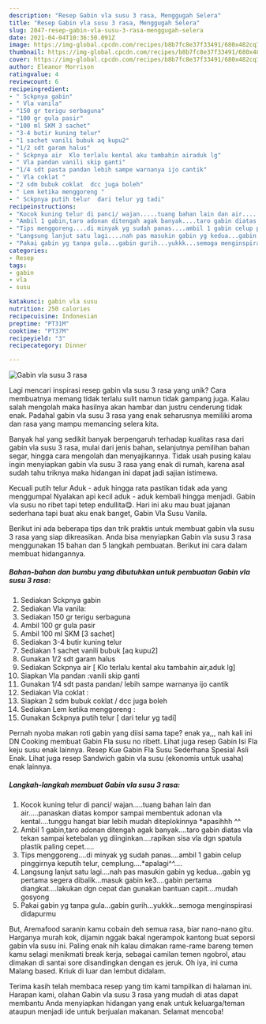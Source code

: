 ```yaml
---
description: "Resep Gabin vla susu 3 rasa, Menggugah Selera"
title: "Resep Gabin vla susu 3 rasa, Menggugah Selera"
slug: 2047-resep-gabin-vla-susu-3-rasa-menggugah-selera
date: 2021-04-04T10:36:50.091Z
image: https://img-global.cpcdn.com/recipes/b8b7fc8e37f33491/680x482cq70/gabin-vla-susu-3-rasa-foto-resep-utama.jpg
thumbnail: https://img-global.cpcdn.com/recipes/b8b7fc8e37f33491/680x482cq70/gabin-vla-susu-3-rasa-foto-resep-utama.jpg
cover: https://img-global.cpcdn.com/recipes/b8b7fc8e37f33491/680x482cq70/gabin-vla-susu-3-rasa-foto-resep-utama.jpg
author: Eleanor Morrison
ratingvalue: 4
reviewcount: 6
recipeingredient:
- " Sckpnya gabin"
- " Vla vanila"
- "150 gr terigu serbaguna"
- "100 gr gula pasir"
- "100 ml SKM 3 sachet"
- "3-4 butir kuning telur"
- "1 sachet vanili bubuk aq kupu2"
- "1/2 sdt garam halus"
- " Sckpnya air  Klo terlalu kental aku tambahin airaduk lg"
- " Vla pandan vanili skip ganti"
- "1/4 sdt pasta pandan lebih sampe warnanya ijo cantik"
- " Vla coklat "
- "2 sdm bubuk coklat  dcc juga boleh"
- " Lem ketika menggoreng "
- " Sckpnya putih telur  dari telur yg tadi"
recipeinstructions:
- "Kocok kuning telur di panci/ wajan.....tuang bahan lain dan air.....panaskan diatas kompor sampai membentuk adonan vla kental....tunggu hangat biar lebih mudah diteplokinnya *apasihhh ^^"
- "Ambil 1 gabin,taro adonan ditengah agak banyak....taro gabin diatas vla tekan sampai ketebalan yg diinginkan....rapikan sisa vla dgn spatula plastik paling cepet....."
- "Tips menggoreng....di minyak yg sudah panas....ambil 1 gabin celup pinggirnya keputih telur, cemplung....*apalagi^^...."
- "Langsung lanjut satu lagi....nah pas masukin gabin yg kedua...gabin yg pertama segera dibalik...masuk gabin ke3....gabin pertama diangkat....lakukan dgn cepat dan gunakan bantuan capit....mudah gosyong"
- "Pakai gabin yg tanpa gula...gabin gurih...yukkk...semoga menginspirasi didapurmu"
categories:
- Resep
tags:
- gabin
- vla
- susu

katakunci: gabin vla susu 
nutrition: 250 calories
recipecuisine: Indonesian
preptime: "PT31M"
cooktime: "PT37M"
recipeyield: "3"
recipecategory: Dinner

---
```



![Gabin vla susu 3 rasa](https://img-global.cpcdn.com/recipes/b8b7fc8e37f33491/680x482cq70/gabin-vla-susu-3-rasa-foto-resep-utama.jpg)

Lagi mencari inspirasi resep gabin vla susu 3 rasa yang unik? Cara membuatnya memang tidak terlalu sulit namun tidak gampang juga. Kalau salah mengolah maka hasilnya akan hambar dan justru cenderung tidak enak. Padahal gabin vla susu 3 rasa yang enak seharusnya memiliki aroma dan rasa yang mampu memancing selera kita.

Banyak hal yang sedikit banyak berpengaruh terhadap kualitas rasa dari gabin vla susu 3 rasa, mulai dari jenis bahan, selanjutnya pemilihan bahan segar, hingga cara mengolah dan menyajikannya. Tidak usah pusing kalau ingin menyiapkan gabin vla susu 3 rasa yang enak di rumah, karena asal sudah tahu triknya maka hidangan ini dapat jadi sajian istimewa.

Kecuali putih telur Aduk - aduk hingga rata pastikan tidak ada yang menggumpal Nyalakan api kecil aduk - aduk kembali hingga menjadi. Gabin vla susu no ribet tapi tetep endullita😋. Hari ini aku mau buat jajanan sederhana tapi buat aku enak banget, Gabin Vla Susu Vanila.


Berikut ini ada beberapa tips dan trik praktis untuk membuat gabin vla susu 3 rasa yang siap dikreasikan. Anda bisa menyiapkan Gabin vla susu 3 rasa menggunakan 15 bahan dan 5 langkah pembuatan. Berikut ini cara dalam membuat hidangannya.

<!--inarticleads1-->

##### Bahan-bahan dan bumbu yang dibutuhkan untuk pembuatan Gabin vla susu 3 rasa:

1. Sediakan  Sckpnya gabin
1. Sediakan  Vla vanila:
1. Sediakan 150 gr terigu serbaguna
1. Ambil 100 gr gula pasir
1. Ambil 100 ml SKM [3 sachet]
1. Sediakan 3-4 butir kuning telur
1. Sediakan 1 sachet vanili bubuk [aq kupu2]
1. Gunakan 1/2 sdt garam halus
1. Sediakan  Sckpnya air [ Klo terlalu kental aku tambahin air,aduk lg]
1. Siapkan  Vla pandan :vanili skip ganti
1. Gunakan 1/4 sdt pasta pandan/ lebih sampe warnanya ijo cantik
1. Sediakan  Vla coklat :
1. Siapkan 2 sdm bubuk coklat / dcc juga boleh
1. Sediakan  Lem ketika menggoreng :
1. Gunakan  Sckpnya putih telur [ dari telur yg tadi]


Pernah nyoba makan roti gabin yang diisi sama tape? enak ya,,, nah kali ini DN Cooking membuat Gabin Fla susu no ribett. Lihat juga resep Gabin Isi Fla keju susu enak lainnya. Resep Kue Gabin Fla Susu Sederhana Spesial Asli Enak. Lihat juga resep Sandwich gabin vla susu (ekonomis untuk usaha) enak lainnya. 

<!--inarticleads2-->

##### Langkah-langkah membuat Gabin vla susu 3 rasa:

1. Kocok kuning telur di panci/ wajan.....tuang bahan lain dan air.....panaskan diatas kompor sampai membentuk adonan vla kental....tunggu hangat biar lebih mudah diteplokinnya *apasihhh ^^
1. Ambil 1 gabin,taro adonan ditengah agak banyak....taro gabin diatas vla tekan sampai ketebalan yg diinginkan....rapikan sisa vla dgn spatula plastik paling cepet.....
1. Tips menggoreng....di minyak yg sudah panas....ambil 1 gabin celup pinggirnya keputih telur, cemplung....*apalagi^^....
1. Langsung lanjut satu lagi....nah pas masukin gabin yg kedua...gabin yg pertama segera dibalik...masuk gabin ke3....gabin pertama diangkat....lakukan dgn cepat dan gunakan bantuan capit....mudah gosyong
1. Pakai gabin yg tanpa gula...gabin gurih...yukkk...semoga menginspirasi didapurmu


But, Aremafood saranin kamu cobain deh semua rasa, biar nano-nano gitu. Harganya murah kok, dijamin nggak bakal ngerampok kantong buat seporsi gabin vla susu ini. Paling enak nih kalau dimakan rame-rame bareng temen kamu selagi menikmati break kerja, sebagai camilan temen ngobrol, atau dimakan di santai sore disandingkan dengan es jeruk. Oh iya, ini cuma Malang based. Kriuk di luar dan lembut didalam. 

Terima kasih telah membaca resep yang tim kami tampilkan di halaman ini. Harapan kami, olahan Gabin vla susu 3 rasa yang mudah di atas dapat membantu Anda menyiapkan hidangan yang enak untuk keluarga/teman ataupun menjadi ide untuk berjualan makanan. Selamat mencoba!
